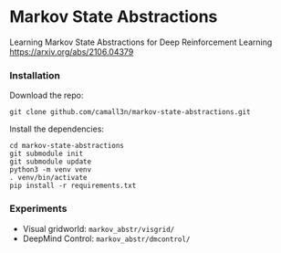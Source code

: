 # Markov State Abstractions

Learning Markov State Abstractions for Deep Reinforcement Learning
https://arxiv.org/abs/2106.04379

### Installation

Download the repo:
```
git clone github.com/camall3n/markov-state-abstractions.git
```

Install the dependencies:
```
cd markov-state-abstractions
git submodule init
git submodule update
python3 -m venv venv
. venv/bin/activate
pip install -r requirements.txt
```

### Experiments

- Visual gridworld: `markov_abstr/visgrid/`
- DeepMind Control: `markov_abstr/dmcontrol/`
